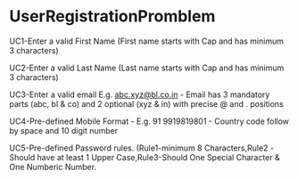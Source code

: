 # UserRegistrationPromblem
UC1-Enter a valid First Name (First name starts with Cap and has minimum 3 characters)

UC2-Enter a valid Last Name (Last name starts with Cap and has minimum 3 characters)

UC3-Enter a valid email E.g. abc.xyz@bl.co.in - Email has 3 mandatory parts (abc, bl & co) and 2 optional (xyz & in) with precise @ and . positions

UC4-Pre-defined Mobile Format - E.g. 91 9919819801 - Country code follow by space and 10 digit number

UC5-Pre-defined Password rules. (Rule1-minimum 8 Characters,Rule2 -Should have at least 1 Upper Case,Rule3-Should One Special Character & One Numberic Number.

